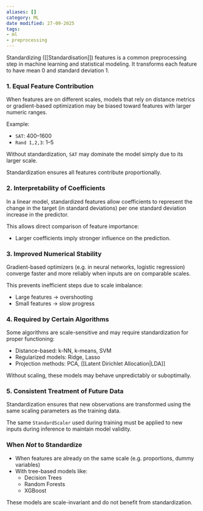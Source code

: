 ```yaml
---
aliases: []
category: ML
date modified: 27-09-2025
tags:
- ml
- preprocessing
---
```

Standardizing ([[Standardisation]]) features is a common preprocessing step in machine learning and statistical modeling. It transforms each feature to have mean $0$ and standard deviation $1$.

### 1. Equal Feature Contribution

When features are on different scales, models that rely on distance metrics or gradient-based optimization may be biased toward features with larger numeric ranges.

Example:
* `SAT`: 400–1600
* `Rand 1,2,3`: 1–5

Without standardization, `SAT` may dominate the model simply due to its larger scale.

Standardization ensures all features contribute proportionally.

### 2. Interpretability of Coefficients

In a linear model, standardized features allow coefficients to represent the change in the target (in standard deviations) per one standard deviation increase in the predictor.

This allows direct comparison of feature importance:
* Larger coefficients imply stronger influence on the prediction.

### 3. Improved Numerical Stability

Gradient-based optimizers (e.g. in neural networks, logistic regression) converge faster and more reliably when inputs are on comparable scales.

This prevents inefficient steps due to scale imbalance:

* Large features → overshooting
* Small features → slow progress

### 4. Required by Certain Algorithms

Some algorithms are scale-sensitive and may require standardization for proper functioning:

* Distance-based: k-NN, k-means, SVM
* Regularized models: Ridge, Lasso
* Projection methods: PCA, [[Latent Dirichlet Allocation|LDA]]

Without scaling, these models may behave unpredictably or suboptimally.
### 5. Consistent Treatment of Future Data

Standardization ensures that new observations are transformed using the same scaling parameters as the training data.

The same `StandardScaler` used during training must be applied to new inputs during inference to maintain model validity.

### When *Not* to Standardize

* When features are already on the same scale (e.g. proportions, dummy variables)
* With tree-based models like:
  * Decision Trees
  * Random Forests
  * XGBoost

These models are scale-invariant and do not benefit from standardization.
